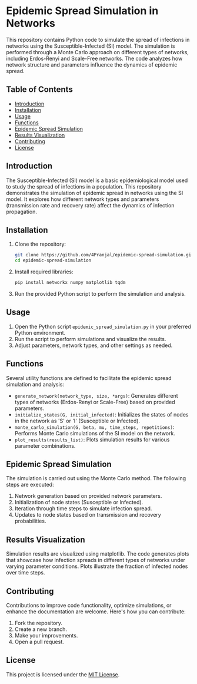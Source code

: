 # Epidemic Spread Simulation in Networks

This repository contains Python code to simulate the spread of infections in networks using the Susceptible-Infected (SI) model. The simulation is performed through a Monte Carlo approach on different types of networks, including Erdos-Renyi and Scale-Free networks. The code analyzes how network structure and parameters influence the dynamics of epidemic spread.

## Table of Contents

- [Introduction](#introduction)
- [Installation](#installation)
- [Usage](#usage)
- [Functions](#functions)
- [Epidemic Spread Simulation](#epidemic-spread-simulation)
- [Results Visualization](#results-visualization)
- [Contributing](#contributing)
- [License](#license)

## Introduction

The Susceptible-Infected (SI) model is a basic epidemiological model used to study the spread of infections in a population. This repository demonstrates the simulation of epidemic spread in networks using the SI model. It explores how different network types and parameters (transmission rate and recovery rate) affect the dynamics of infection propagation.

## Installation

1. Clone the repository:
   ```bash
   git clone https://github.com/4Pranjal/epidemic-spread-simulation.git
   cd epidemic-spread-simulation
   ```

2. Install required libraries:
   ```bash
   pip install networkx numpy matplotlib tqdm
   ```

3. Run the provided Python script to perform the simulation and analysis.

## Usage

1. Open the Python script `epidemic_spread_simulation.py` in your preferred Python environment.
2. Run the script to perform simulations and visualize the results.
3. Adjust parameters, network types, and other settings as needed.

## Functions

Several utility functions are defined to facilitate the epidemic spread simulation and analysis:

- `generate_network(network_type, size, *args)`: Generates different types of networks (Erdos-Renyi or Scale-Free) based on provided parameters.
- `initialize_states(G, initial_infected)`: Initializes the states of nodes in the network as 'S' or 'I' (Susceptible or Infected).
- `monte_carlo_simulation(G, beta, mu, time_steps, repetitions)`: Performs Monte Carlo simulations of the SI model on the network.
- `plot_results(results_list)`: Plots simulation results for various parameter combinations.

## Epidemic Spread Simulation

The simulation is carried out using the Monte Carlo method. The following steps are executed:

1. Network generation based on provided network parameters.
2. Initialization of node states (Susceptible or Infected).
3. Iteration through time steps to simulate infection spread.
4. Updates to node states based on transmission and recovery probabilities.

## Results Visualization

Simulation results are visualized using matplotlib. The code generates plots that showcase how infection spreads in different types of networks under varying parameter conditions. Plots illustrate the fraction of infected nodes over time steps.

## Contributing

Contributions to improve code functionality, optimize simulations, or enhance the documentation are welcome. Here's how you can contribute:

1. Fork the repository.
2. Create a new branch.
3. Make your improvements.
4. Open a pull request.

## License

This project is licensed under the [MIT License](LICENSE).

